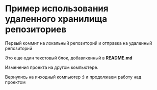 # Пример использования удаленного хранилища репозиториев

Первый коммит на локальный репозиторий и отправка на удаленный репозиторий

Это еще один текстовый блок, добавлкенный в **README.md**

Изменения проекта на другом компьютере.

Вернулись на ичходный компьютер :) и продолжаем работу над проектом

